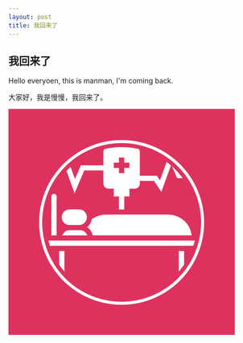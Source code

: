 ```yaml
---
layout: post
title: 我回来了
---
```


## 我回来了
Hello everyoen, this is manman, I'm coming back.  

大家好，我是慢慢，我回来了。

![996.icu.logo](/images/48942249.png)
